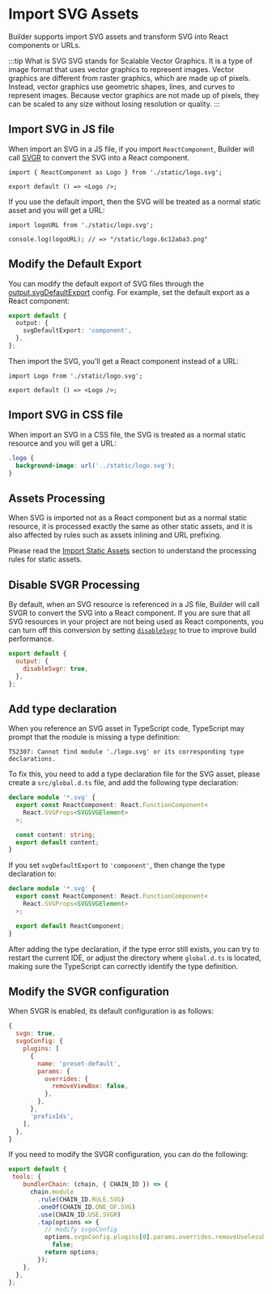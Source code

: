 # Import SVG Assets

Builder supports import SVG assets and transform SVG into React components or URLs.

:::tip What is SVG
SVG stands for Scalable Vector Graphics. It is a type of image format that uses vector graphics to represent images. Vector graphics are different from raster graphics, which are made up of pixels. Instead, vector graphics use geometric shapes, lines, and curves to represent images. Because vector graphics are not made up of pixels, they can be scaled to any size without losing resolution or quality.
:::

## Import SVG in JS file

When import an SVG in a JS file, if you import `ReactComponent`, Builder will call [SVGR](https://react-svgr.com/) to convert the SVG into a React component.

```tsx title="src/component/Logo.tsx"
import { ReactComponent as Logo } from './static/logo.svg';

export default () => <Logo />;
```

If you use the default import, then the SVG will be treated as a normal static asset and you will get a URL:

```tsx title="src/component/Logo.tsx"
import logoURL from './static/logo.svg';

console.log(logoURL); // => "/static/logo.6c12aba3.png"
```

## Modify the Default Export

You can modify the default export of SVG files through the [output.svgDefaultExport](/en/api/config-output.html#outputsvgdefaultexport) config. For example, set the default export as a React component:

```ts
export default {
  output: {
    svgDefaultExport: 'component',
  },
};
```

Then import the SVG, you'll get a React component instead of a URL:

```tsx title="src/component/Logo.tsx"
import Logo from './static/logo.svg';

export default () => <Logo />;
```

## Import SVG in CSS file

When import an SVG in a CSS file, the SVG is treated as a normal static resource and you will get a URL:

```css
.logo {
  background-image: url('../static/logo.svg');
}
```

## Assets Processing

When SVG is imported not as a React component but as a normal static resource, it is processed exactly the same as other static assets, and it is also affected by rules such as assets inlining and URL prefixing.

Please read the [Import Static Assets](/guide/basic/static-assets.html) section to understand the processing rules for static assets.

## Disable SVGR Processing

By default, when an SVG resource is referenced in a JS file, Builder will call SVGR to convert the SVG into a React component. If you are sure that all SVG resources in your project are not being used as React components, you can turn off this conversion by setting [`disableSvgr`](/api/config-output.html#outputdisablesvgr) to true to improve build performance.

```js
export default {
  output: {
    disableSvgr: true,
  },
};
```

## Add type declaration

When you reference an SVG asset in TypeScript code, TypeScript may prompt that the module is missing a type definition:

```
TS2307: Cannot find module './logo.svg' or its corresponding type declarations.
```

To fix this, you need to add a type declaration file for the SVG asset, please create a `src/global.d.ts` file, and add the following type declaration:

```ts
declare module '*.svg' {
  export const ReactComponent: React.FunctionComponent<
    React.SVGProps<SVGSVGElement>
  >;

  const content: string;
  export default content;
}
```

If you set `svgDefaultExport` to `'component'`, then change the type declaration to:

```ts
declare module '*.svg' {
  export const ReactComponent: React.FunctionComponent<
    React.SVGProps<SVGSVGElement>
  >;

  export default ReactComponent;
}
```

After adding the type declaration, if the type error still exists, you can try to restart the current IDE, or adjust the directory where `global.d.ts` is located, making sure the TypeScript can correctly identify the type definition.

## Modify the SVGR configuration

When SVGR is enabled, its default configuration is as follows:

```js
{
  svgo: true,
  svgoConfig: {
    plugins: [
      {
        name: 'preset-default',
        params: {
          overrides: {
            removeViewBox: false,
          },
        },
      },
      'prefixIds',
    ],
  },
}
```

If you need to modify the SVGR configuration, you can do the following:

```js
export default {
 tools: {
    bundlerChain: (chain, { CHAIN_ID }) => {
      chain.module
        .rule(CHAIN_ID.RULE.SVG)
        .oneOf(CHAIN_ID.ONE_OF.SVG)
        .use(CHAIN_ID.USE.SVGR)
        .tap(options => {
          // modify svgoConfig
          options.svgoConfig.plugins[0].params.overrides.removeUselessDefs =
            false;
          return options;
        });
    },
  },
};
```
